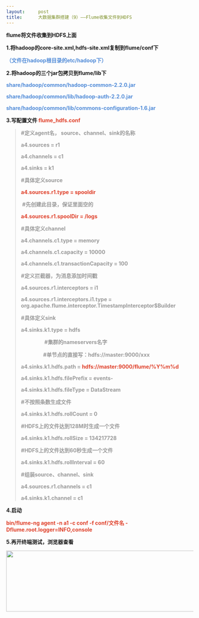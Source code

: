 ```yaml
---
layout:     post
title:      大数据集群搭建（9）——Flume收集文件到HDFS
---
```

<div id="article_content" class="article_content clearfix csdn-tracking-statistics" data-pid="blog" data-mod="popu_307" data-dsm="post">
								            <link rel="stylesheet" href="https://csdnimg.cn/release/phoenix/template/css/ck_htmledit_views-f76675cdea.css">
						<div class="htmledit_views" id="content_views">
                <p style="margin-left:0pt;"><strong><strong>flume将文件收集到HDFS上面</strong></strong></p>

<p style="margin-left:0pt;"><strong><strong>1.将hadoop的core-site.xml,hdfs-site.xml复制到flume/conf下</strong></strong></p>

<p style="margin-left:0pt;"><strong><span style="color:#528cd8;"><strong>（文件在hadoop根目录的etc/hadoop下）</strong></span></strong></p>

<p style="margin-left:0pt;"><strong><strong>2.将hadoop的三个jar包拷贝到flume/lib下</strong></strong></p>

<p style="margin-left:0pt;"><strong><span style="color:#528cd8;"><strong>share/hadoop/common/hadoop-common-2.2.0.jar </strong></span></strong></p>

<p style="margin-left:0pt;"><strong><span style="color:#528cd8;"><strong>share/hadoop/common/lib/hadoop-auth-2.2.0.jar</strong></span></strong></p>

<p style="margin-left:0pt;"><strong><span style="color:#528cd8;"><strong>share/hadoop/common/lib/commons-configuration-1.6.jar  </strong></span></strong></p>

<p style="margin-left:0pt;"><strong><strong>3.写配置文件 </strong></strong><strong><span style="color:#df402a;"><strong>flume_hdfs.conf</strong></span></strong></p>

<blockquote>
<p style="margin-left:0pt;"><strong><span style="color:#999999;"><strong>#定义agent名， source、channel、sink的名称  </strong></span></strong></p>

<p style="margin-left:0pt;"><strong><span style="color:#999999;"><strong>a4.sources = r1  </strong></span></strong></p>

<p style="margin-left:0pt;"><strong><span style="color:#999999;"><strong>a4.channels = c1  </strong></span></strong></p>

<p style="margin-left:0pt;"><strong><span style="color:#999999;"><strong>a4.sinks = k1  </strong></span></strong></p>

<p style="margin-left:0pt;"><strong><span style="color:#999999;"><strong>#具体定义source  </strong></span></strong></p>

<p style="margin-left:0pt;"><strong><span style="color:#df402a;"><strong>a4.sources.r1.type = spooldir</strong></span></strong></p>

<p style="margin-left:0pt;"><strong><span style="color:#999999;"><strong> #先创建此目录，保证里面空的</strong></span></strong></p>

<p style="margin-left:0pt;"><strong><span style="color:#df402a;"><strong>a4.sources.r1.spoolDir = /logs  </strong></span></strong></p>

<p style="margin-left:0pt;"><strong><span style="color:#999999;"><strong>#具体定义channel  </strong></span></strong></p>

<p style="margin-left:0pt;"><strong><span style="color:#999999;"><strong>a4.channels.c1.type = memory  </strong></span></strong></p>

<p style="margin-left:0pt;"><strong><span style="color:#999999;"><strong>a4.channels.c1.capacity = 10000  </strong></span></strong></p>

<p style="margin-left:0pt;"><strong><span style="color:#999999;"><strong>a4.channels.c1.transactionCapacity = 100  </strong></span></strong></p>

<p style="margin-left:0pt;"><strong><span style="color:#999999;"><strong>#定义拦截器，为消息添加时间戳  </strong></span></strong></p>

<p style="margin-left:0pt;"><strong><span style="color:#999999;"><strong>a4.sources.r1.interceptors = i1  </strong></span></strong></p>

<p style="margin-left:0pt;"><strong><span style="color:#999999;"><strong>a4.sources.r1.interceptors.i1.type = org.apache.flume.interceptor.TimestampInterceptor$Builder  </strong></span></strong></p>

<p style="margin-left:0pt;"><strong><span style="color:#999999;"><strong>#具体定义sink  </strong></span></strong></p>

<p style="margin-left:0pt;"><strong><span style="color:#999999;"><strong>a4.sinks.k1.type = hdfs  </strong></span></strong></p>

<p style="margin-left:0pt;"><strong><span style="color:#999999;"><strong>                   #集群的nameservers名字</strong></span></strong></p>

<p style="margin-left:0pt;"><strong><span style="color:#999999;"><strong>                  #单节点的直接写：hdfs://master:9000/xxx</strong></span></strong></p>

<p style="margin-left:0pt;"><strong><span style="color:#999999;"><strong>a4.sinks.k1.hdfs.path =</strong></span></strong><strong><span style="color:#df402a;"><strong> hdfs://master:9000/flume/%Y%m%d  </strong></span></strong></p>

<p style="margin-left:0pt;"><strong><span style="color:#999999;"><strong>a4.sinks.k1.hdfs.filePrefix = events-  </strong></span></strong></p>

<p style="margin-left:0pt;"><strong><span style="color:#999999;"><strong>a4.sinks.k1.hdfs.fileType = DataStream  </strong></span></strong></p>

<p style="margin-left:0pt;"><strong><span style="color:#999999;"><strong>#不按照条数生成文件  </strong></span></strong></p>

<p style="margin-left:0pt;"><strong><span style="color:#999999;"><strong>a4.sinks.k1.hdfs.rollCount = 0</strong></span></strong></p>

<p style="margin-left:0pt;"><strong><span style="color:#999999;"><strong>#HDFS上的文件达到128M时生成一个文件  </strong></span></strong></p>

<p style="margin-left:0pt;"><strong><span style="color:#999999;"><strong>a4.sinks.k1.hdfs.rollSize = 134217728  </strong></span></strong></p>

<p style="margin-left:0pt;"><strong><span style="color:#999999;"><strong>#HDFS上的文件达到60秒生成一个文件  </strong></span></strong></p>

<p style="margin-left:0pt;"><strong><span style="color:#999999;"><strong>a4.sinks.k1.hdfs.rollInterval = 60  </strong></span></strong></p>

<p style="margin-left:0pt;"><strong><span style="color:#999999;"><strong>#组装source、channel、sink  </strong></span></strong></p>

<p style="margin-left:0pt;"><strong><span style="color:#999999;"><strong>a4.sources.r1.channels = c1  </strong></span></strong></p>

<p style="margin-left:0pt;"><strong><span style="color:#999999;"><strong>a4.sinks.k1.channel = c1</strong></span></strong></p>
</blockquote>

<p style="margin-left:0pt;"><strong><strong>4.启动  </strong></strong></p>

<p style="margin-left:0pt;"><strong><span style="color:#df402a;"><strong>bin/flume-ng agent -n a1 -c conf -f conf/文件名 -Dflume.root.logger=INFO,console</strong></span></strong></p>

<p style="margin-left:0pt;"><strong><strong>5.再开终端测试，浏览器查看</strong></strong></p>

<p style="margin-left:0pt;"><img alt="" class="has" height="164" src="https://img-blog.csdnimg.cn/20181114172939883.png" width="553"></p>

<p style="margin-left:0pt;"> </p>            </div>
                </div>